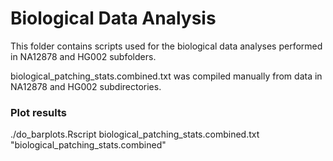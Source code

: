 # Biological Data Analysis

This folder contains scripts used for the biological data analyses performed in NA12878 and HG002 subfolders.

biological_patching_stats.combined.txt was compiled manually from data in NA12878 and HG002 subdirectories.

### Plot results
./do_barplots.Rscript biological_patching_stats.combined.txt "biological_patching_stats.combined"
